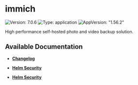 # immich

![Version: 7.0.6](https://img.shields.io/badge/Version-7.0.6-informational?style=flat-square) ![Type: application](https://img.shields.io/badge/Type-application-informational?style=flat-square) ![AppVersion: "1.56.2"](https://img.shields.io/badge/AppVersion-"1.56.2"-informational?style=flat-square)

High performance self-hosted photo and video backup solution.

## Available Documentation

- [**Changelog**](CHANGELOG)

- [**Helm Security**](container-security)

- [**Helm Security**](helm-security)

